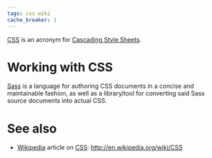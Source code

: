 ```yaml
---
tags: css wiki
cache_breaker: 1
---
```


[CSS](/wiki/CSS) is an acronym for [Cascading Style Sheets](/wiki/Cascading_Style_Sheets).

# Working with CSS

[Sass](/wiki/Sass) is a language for authoring CSS documents in a concise and maintainable fashion, as well as a library/tool for converting said Sass source documents into actual CSS.

# See also

-   [Wikipedia](/wiki/Wikipedia) article on [CSS](/wiki/CSS): <http://en.wikipedia.org/wiki/CSS>
